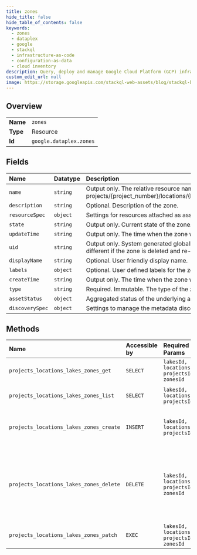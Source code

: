 ```yaml
---
title: zones
hide_title: false
hide_table_of_contents: false
keywords:
  - zones
  - dataplex
  - google    
  - stackql
  - infrastructure-as-code
  - configuration-as-data
  - cloud inventory
description: Query, deploy and manage Google Cloud Platform (GCP) infrastructure and resources using SQL
custom_edit_url: null
image: https://storage.googleapis.com/stackql-web-assets/blog/stackql-blog-post-featured-image.png
---
```

  
    

## Overview
<table><tbody>
<tr><td><b>Name</b></td><td><code>zones</code></td></tr>
<tr><td><b>Type</b></td><td>Resource</td></tr>
<tr><td><b>Id</b></td><td><code>google.dataplex.zones</code></td></tr>
</tbody></table>

## Fields
| Name | Datatype | Description |
|:-----|:---------|:------------|
| `name` | `string` | Output only. The relative resource name of the zone, of the form: projects/{project_number}/locations/{location_id}/lakes/{lake_id}/zones/{zone_id}. |
| `description` | `string` | Optional. Description of the zone. |
| `resourceSpec` | `object` | Settings for resources attached as assets within a zone. |
| `state` | `string` | Output only. Current state of the zone. |
| `updateTime` | `string` | Output only. The time when the zone was last updated. |
| `uid` | `string` | Output only. System generated globally unique ID for the zone. This ID will be different if the zone is deleted and re-created with the same name. |
| `displayName` | `string` | Optional. User friendly display name. |
| `labels` | `object` | Optional. User defined labels for the zone. |
| `createTime` | `string` | Output only. The time when the zone was created. |
| `type` | `string` | Required. Immutable. The type of the zone. |
| `assetStatus` | `object` | Aggregated status of the underlying assets of a lake or zone. |
| `discoverySpec` | `object` | Settings to manage the metadata discovery and publishing in a zone. |
## Methods
| Name | Accessible by | Required Params | Description |
|:-----|:--------------|:----------------|:------------|
| `projects_locations_lakes_zones_get` | `SELECT` | `lakesId, locationsId, projectsId, zonesId` | Retrieves a zone resource. |
| `projects_locations_lakes_zones_list` | `SELECT` | `lakesId, locationsId, projectsId` | Lists zone resources in a lake. |
| `projects_locations_lakes_zones_create` | `INSERT` | `lakesId, locationsId, projectsId` | Creates a zone resource within a lake. |
| `projects_locations_lakes_zones_delete` | `DELETE` | `lakesId, locationsId, projectsId, zonesId` | Deletes a zone resource. All assets within a zone must be deleted before the zone can be deleted. |
| `projects_locations_lakes_zones_patch` | `EXEC` | `lakesId, locationsId, projectsId, zonesId` | Updates a zone resource. |
